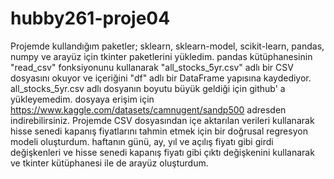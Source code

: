 # hubby261-proje04
Projemde kullandığım paketler; sklearn, sklearn-model, scikit-learn, pandas, numpy ve arayüz için tkinter paketlerini yükledim.
pandas kütüphanesinin "read_csv" fonksiyonunu kullanarak "all_stocks_5yr.csv" adlı bir CSV dosyasını okuyor ve içeriğini "df" adlı bir DataFrame yapısına kaydediyor. 
all_stocks_5yr.csv adlı dosyanın boyutu büyük geldiği için github' a yükleyemedim. dosyaya erişim için https://www.kaggle.com/datasets/camnugent/sandp500 adresden indirebilirsiniz.
Projemde CSV dosyasından içe aktarılan verileri kullanarak hisse senedi kapanış fiyatlarını tahmin etmek için bir doğrusal regresyon modeli oluşturdum.
haftanın günü, ay, yıl ve açılış fiyatı gibi girdi değişkenleri ve hisse senedi kapanış fiyatı gibi çıktı değişkenini kullanarak ve  tkinter kütüphanesi ile de arayüz oluşturdum.
